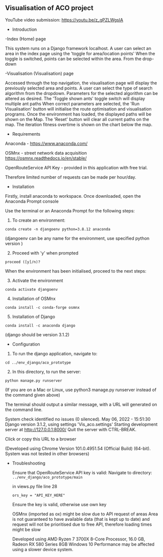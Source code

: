Visualisation of ACO project
---------------------

YouTube video submission: https://youtu.be/z_gPZLWgsIA

* Introduction

-Index (Home) page

This system runs on a Django framework localhost.
A user can select an area in the index page using the 'toggle for area/location points'
When the toggle is switched, points can be selected within the area.
From the drop-down

-Visualisation (Visualisation) page

Accessed through the top navigation, the visualisation page will display the previously selected
area and points.
A user can select the type of search algorithm from the dropdown.
Parameters for the selected algorithm can be altered as desired.
The 'Toggle shown ants' toggle switch will display multiple ant paths
When correct parameters are selected, the 'Run Visualisation' button will initialise the
route optimisation and visualisation programs.
Once the environment has loaded, the displayed paths will be shown on the Map.
The 'Reset' button will clear all current paths on the map.
The iteration fitness overtime is shown on the chart below the map.


* Requirements

 Anaconda - https://www.anaconda.com/
 
 OSMnx - street network data acquisition https://osmnx.readthedocs.io/en/stable/
 
 OpenRouteService API Key - provided in this application with free trial.
 
 Therefore limited number of requests can be made per hour/day.

* Installation

 Firstly, install anaconda to workspace.  Once downloaded, open the Anaconda Prompt console

 Use the terminal or an Anaconda Prompt for the following steps:

 1. To create an environment:

 `conda create -n djangoenv python=3.8.12 anaconda`  

 (djangoenv can be any name for the environment, use specified python version )

 2. Proceed with 'y' when prompted

 `proceed ([y]/n)?`

 When the environment has been initialised, proceed to the next steps:

 3. Activate the environment

 `conda activate djangoenv`

 4. Installation of OSMnx

 `conda install -c conda-forge osmnx`

 5. Installation of Django

 `conda install -c anaconda django`

 (django should be version 3.1.2)


* Configuration

 1. To run the django application, navigate to:

 `cd ../env_django/aco_prototype`

 2. In this directory, to run the server:

 `python manage.py runserver`

 (If you are on a Mac or Linux, use python3 manage.py runserver instead of the command given above)

 The terminal should output a similar message, with a URL will generated on the command line.

 System check identified no issues (0 silenced).
 May 06, 2022 - 15:51:30
 Django version 3.1.2, using settings 'Vis_aco.settings'
 Starting development server at http://127.0.0.1:8000/
 Quit the server with CTRL-BREAK.

  Click or copy this URL to a browser

  (Developed using Chrome Version 101.0.4951.54 (Official Build) (64-bit).
  System was not tested in other browsers)

 * Troubleshooting

    Ensure that OpenRouteService API key is valid:
    Navigate to directory:  `../env_django/aco_prototype/main`

    in views.py file line 28

    `ors_key = "API_KEY_HERE"`

    Ensure the key is valid, otherwise use own key

    OSMnx (imported as ox) might be slow due to API request of areas
    Area is not guaranteed to have available data (that is kept up to date)
    and request will not be prioritised due to free API, therefore loading times might be slow

    Developed using AMD Ryzen 7 3700X 8-Core Processor, 16.0 GB, Radeon RX 580 Series 8GB
    Windows 10
    Performance may be affected using a slower device system.
